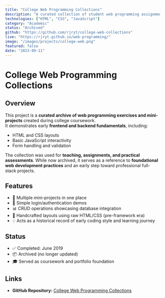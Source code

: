 ```yaml
---
title: "College Web Programming Collections"
description: "A curated collection of student web programming assignments, demos, and mini-projects developed during college coursework, covering basic web technologies."
technologies: ["HTML", "CSS", "JavaScript"]
category: "Academic"
status: "Archived"
github: "https://github.com/rjryt/college-web-collections"
live: "https://rjryt.github.io/web-programming/"
image: "/images/projects/college-web.png"
featured: false
date: "2023-09-11"
---
```


# College Web Programming Collections

## Overview

This project is a **curated archive of web programming exercises and mini-projects** created during college coursework.  
It demonstrates early **frontend and backend fundamentals**, including:

- HTML and CSS layouts  
- Basic JavaScript interactivity  
- Form handling and validation  

The collection was used for **teaching, assignments, and practical assessments**. While now archived, it serves as a reference to **foundational web development practices** and an early step toward professional full-stack projects.

## Features

- 📂 Multiple mini-projects in one place  
- 🔑 Simple login/authentication demos  
- 📊 CRUD operations showcasing database integration  
- 🎨 Handcrafted layouts using raw HTML/CSS (pre-framework era)  
- 💡 Acts as a historical record of early coding style and learning journey  

## Status

- ✅ Completed: June 2019  
- 📦 Archived (no longer updated)  
- 🎓 Served as coursework and portfolio foundation  

## Links

- **GitHub Repository:** [College Web Programming Collections](https://github.com/rjryt/college-web-collections)  
